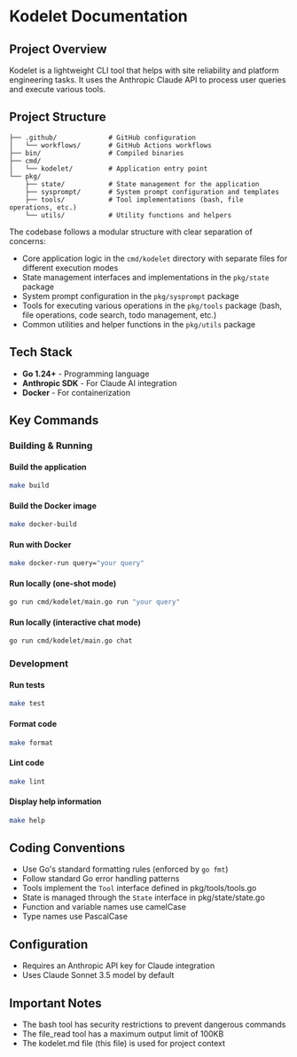 # Kodelet Documentation

## Project Overview
Kodelet is a lightweight CLI tool that helps with site reliability and platform engineering tasks. It uses the Anthropic Claude API to process user queries and execute various tools.

## Project Structure
```
├── .github/             # GitHub configuration
│   └── workflows/       # GitHub Actions workflows
├── bin/                 # Compiled binaries
├── cmd/
│   └── kodelet/         # Application entry point
└── pkg/
    ├── state/           # State management for the application
    ├── sysprompt/       # System prompt configuration and templates
    ├── tools/           # Tool implementations (bash, file operations, etc.)
    └── utils/           # Utility functions and helpers
```

The codebase follows a modular structure with clear separation of concerns:
- Core application logic in the `cmd/kodelet` directory with separate files for different execution modes
- State management interfaces and implementations in the `pkg/state` package
- System prompt configuration in the `pkg/sysprompt` package
- Tools for executing various operations in the `pkg/tools` package (bash, file operations, code search, todo management, etc.)
- Common utilities and helper functions in the `pkg/utils` package

## Tech Stack
- **Go 1.24+** - Programming language
- **Anthropic SDK** - For Claude AI integration
- **Docker** - For containerization

## Key Commands

### Building & Running

#### Build the application
```bash
make build
```

#### Build the Docker image
```bash
make docker-build
```

#### Run with Docker
```bash
make docker-run query="your query"
```

#### Run locally (one-shot mode)
```bash
go run cmd/kodelet/main.go run "your query"
```

#### Run locally (interactive chat mode)
```bash
go run cmd/kodelet/main.go chat
```

### Development

#### Run tests
```bash
make test
```

#### Format code
```bash
make format
```

#### Lint code
```bash
make lint
```

#### Display help information
```bash
make help
```

## Coding Conventions
- Use Go's standard formatting rules (enforced by `go fmt`)
- Follow standard Go error handling patterns
- Tools implement the `Tool` interface defined in pkg/tools/tools.go
- State is managed through the `State` interface in pkg/state/state.go
- Function and variable names use camelCase
- Type names use PascalCase

## Configuration
- Requires an Anthropic API key for Claude integration
- Uses Claude Sonnet 3.5 model by default

## Important Notes
- The bash tool has security restrictions to prevent dangerous commands
- The file_read tool has a maximum output limit of 100KB
- The kodelet.md file (this file) is used for project context
